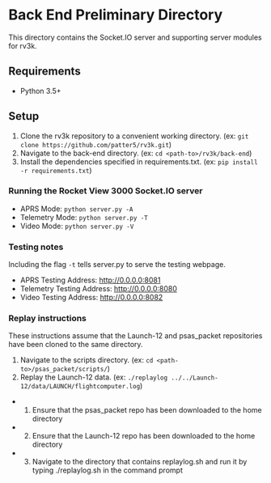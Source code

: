 # Back End Preliminary Directory
This directory contains the Socket.IO server and supporting server modules for rv3k.

## Requirements
- Python 3.5+

## Setup
1. Clone the rv3k repository to a convenient working directory. (ex: `git clone https://github.com/patter5/rv3k.git`)
2. Navigate to the back-end directory. (ex: `cd <path-to>/rv3k/back-end`)
3. Install the dependencies specified in requirements.txt. (ex: `pip install -r requirements.txt`)

### Running the Rocket View 3000 Socket.IO server
- APRS Mode: `python server.py -A`
- Telemetry Mode: `python server.py -T`
- Video Mode: `python server.py -V`

### Testing notes
Including the flag `-t` tells server.py to serve the testing webpage.
- APRS Testing Address: http://0.0.0.0:8081
- Telemetry Testing Address: http://0.0.0.0:8080
- Video Testing Address: http://0.0.0.0:8082

### Replay instructions
These instructions assume that the Launch-12 and psas_packet repositories have been cloned to the same directory.
1. Navigate to the scripts directory. (ex: `cd <path-to>/psas_packet/scripts/`)
2. Replay the Launch-12 data. (ex: `./replaylog ../../Launch-12/data/LAUNCH/flightcomputer.log`)
  - 1. Ensure that the psas_packet repo has been downloaded to the home directory
  - 2. Ensure that the Launch-12 repo has been downloaded to the home directory
  - 3. Navigate to the directory that contains replaylog.sh and run it by typing ./replaylog.sh in the command prompt
